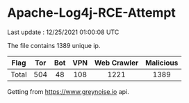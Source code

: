 
# Apache-Log4j-RCE-Attempt

Last update : 12/25/2021 01:00:08 UTC

The file contains 1389 unique ip.

| Flag | Tor | Bot | VPN | Web Crawler | Malicious |
| :-:  | :-: | :-: | :-: | :-:         | :-:       |
| Total| 504  | 48  | 108  | 1221          | 1389        |

Getting from https://www.greynoise.io api.